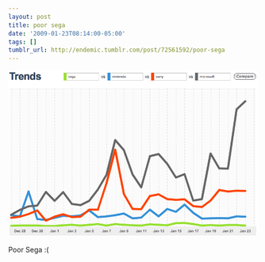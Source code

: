 ```yaml
---
layout: post
title: poor sega
date: '2009-01-23T08:14:00-05:00'
tags: []
tumblr_url: http://endemic.tumblr.com/post/72561592/poor-sega
---
```

 ![](/tumblr_files/GozJ8yit3j2f6e5cGTydxCQEo1_1280.png)  

Poor Sega :(

